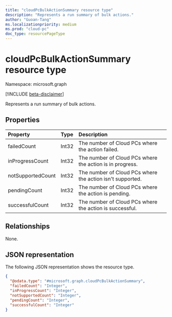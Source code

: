 ```yaml
---
title: "cloudPcBulkActionSummary resource type"
description: "Represents a run summary of bulk actions."
author: "Guoan-Tang"
ms.localizationpriority: medium
ms.prod: "cloud-pc"
doc_type: resourcePageType
---
```


# cloudPcBulkActionSummary resource type

Namespace: microsoft.graph

[!INCLUDE [beta-disclaimer](../../includes/beta-disclaimer.md)]

Represents a run summary of bulk actions.

## Properties
|Property|Type|Description|
|:---|:---|:---|
|failedCount|Int32|The number of Cloud PCs where the action failed.|
|inProgressCount|Int32|The number of Cloud PCs where the action is in progress.|
|notSupportedCount|Int32|The number of Cloud PCs where the action isn't supported.|
|pendingCount|Int32|The number of Cloud PCs where the action is pending.|
|successfulCount|Int32|The number of Cloud PCs where the action is successful.|

## Relationships
None.

## JSON representation
The following JSON representation shows the resource type.
<!-- {
  "blockType": "resource",
  "@odata.type": "microsoft.graph.cloudPcBulkActionSummary"
}
-->
``` json
{
  "@odata.type": "#microsoft.graph.cloudPcBulkActionSummary",
  "failedCount": "Integer",
  "inProgressCount": "Integer",
  "notSupportedCount": "Integer",
  "pendingCount": "Integer",
  "successfulCount": "Integer"
}
```

